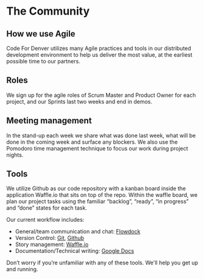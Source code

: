 # The Community

## How we use Agile

Code For Denver utilizes many Agile practices and tools in our distributed development environment to help us deliver the most value, at the earliest possible time to our partners.  

## Roles

We sign up for the agile roles of Scrum Master and Product Owner for each project, and our Sprints last two weeks and end in demos.

## Meeting management

In the stand-up each week we share what was done last week, what will be done in the coming week and surface any blockers. We also use the Pomodoro time management technique to focus our work during project nights.

## Tools

We utilize Github as our code repository with a kanban board inside the application Waffle.io that sits on top of the repo. Within the waffle board, we plan our project tasks using the familiar “backlog”, “ready”, “in progress” and “done” states for each task.

Our current workflow includes:

- General/team communication and chat: [Flowdock](http://www.flowdoc.com)
- Version Control: [Git](http://git-scm.com/), [Github](https://github.com/codefordenver)
- Story management: [Waffle.io](https://waffle.io/)
- Documentation/Technical writing: [Google Docs](https://drive.google.com/folderview?id=0B15HLk4_JV3nWjkyOGtFUmhKZDQ&amp;usp=sharing_eid)

Don’t worry if you’re unfamiliar with any of these tools. We'll help you get up and running.
